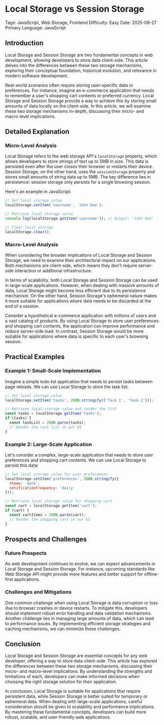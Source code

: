 # Local Storage vs Session Storage
Tags: JavaScript, Web Storage, Frontend
Difficulty: Easy
Date: 2025-08-27
Primary Language: JavaScript

## Introduction

Local Storage and Session Storage are two fundamental concepts in web development, allowing developers to store data client-side. This article delves into the differences between these two storage mechanisms, exploring their conceptual foundation, historical evolution, and relevance in modern software development.

Real-world scenarios often require storing user-specific data or preferences. For instance, imagine an e-commerce application that needs to remember a user's shopping cart contents or preferred currency. Local Storage and Session Storage provide a way to achieve this by storing small amounts of data locally on the client-side. In this article, we will examine these two storage mechanisms in-depth, discussing their micro- and macro-level implications.

## Detailed Explanation

### Micro-Level Analysis

Local Storage refers to the web storage API's `localStorage` property, which allows developers to store strings of text up to 5MB in size. This data is persisted even after the user closes their browser or restarts their device. Session Storage, on the other hand, uses the `sessionStorage` property and stores small amounts of string data up to 5MB. The key difference lies in persistence: session storage only persists for a single browsing session.

Here's an example in JavaScript:
```javascript
// Set local storage value
localStorage.setItem('username', 'John Doe');

// Retrieve local storage value
console.log(localStorage.getItem('username')); // Output: "John Doe"

// Clear local storage
localStorage.clear();
```

### Macro-Level Analysis

When considering the broader implications of Local Storage and Session Storage, we need to examine their architectural impact on our applications. Both mechanisms are client-side, which means they don't require server-side interaction or additional infrastructure.

In terms of scalability, both Local Storage and Session Storage can be used in large-scale applications. However, when dealing with massive amounts of data, Local Storage might become less efficient due to its persistence mechanism. On the other hand, Session Storage's ephemeral nature makes it more suitable for applications where data needs to be discarded at the end of a session.

Consider a hypothetical e-commerce application with millions of users and a vast catalog of products. By using Local Storage to store user preferences and shopping cart contents, the application can improve performance and reduce server-side load. In contrast, Session Storage would be more suitable for applications where data is specific to each user's browsing session.

## Practical Examples

### Example 1: Small-Scale Implementation

Imagine a simple todo list application that needs to persist tasks between page reloads. We can use Local Storage to store the task list:
```javascript
// Set local storage value
localStorage.setItem('tasks', JSON.stringify(['Task 1', 'Task 2']));

// Retrieve local storage value and render the list
const tasks = localStorage.getItem('tasks');
if (tasks) {
  const taskList = JSON.parse(tasks);
  // Render the task list in our UI
}
```

### Example 2: Large-Scale Application

Let's consider a complex, large-scale application that needs to store user preferences and shopping cart contents. We can use Local Storage to persist this data:
```javascript
// Set local storage value for user preferences
localStorage.setItem('preferences', JSON.stringify({
  theme: 'dark',
  notificationFrequency: 'daily'
}));

// Retrieve local storage value for shopping cart
const cart = localStorage.getItem('cart');
if (cart) {
  const cartItems = JSON.parse(cart);
  // Render the shopping cart in our UI
}
```

## Prospects and Challenges

### Future Prospects

As web development continues to evolve, we can expect advancements in Local Storage and Session Storage. For instance, upcoming standards like Web Storage API might provide more features and better support for offline-first applications.

### Challenges and Mitigations

One common challenge when using Local Storage is data corruption or loss due to browser crashes or device restarts. To mitigate this, developers should implement robust error handling and data validation mechanisms. Another challenge lies in managing large amounts of data, which can lead to performance issues. By implementing efficient storage strategies and caching mechanisms, we can minimize these challenges.

## Conclusion

Local Storage and Session Storage are essential concepts for any web developer, offering a way to store data client-side. This article has explored the differences between these two storage mechanisms, discussing their micro- and macro-level implications. By understanding the strengths and limitations of each, developers can make informed decisions when choosing the right storage solution for their application.

In conclusion, Local Storage is suitable for applications that require persistent data, while Session Storage is better suited for temporary or ephemeral data. When dealing with large-scale applications, careful consideration should be given to scalability and performance implications. By mastering these fundamental concepts, developers can build more robust, scalable, and user-friendly web applications.